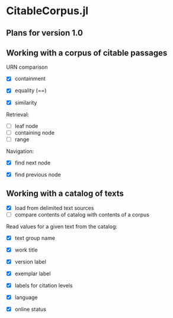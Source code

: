 # CitableCorpus.jl


## Plans for version 1.0

## Working with a corpus of citable passages


URN comparison

- [x] containment
- [x] equality (==)
- [x] similarity


Retrieval:

- [ ] leaf node
- [ ] containing node
- [ ] range

Navigation:

- [x] find next node
- [x] find previous node


## Working with a catalog of texts

- [x] load from delimited text sources
- [ ] compare contents of catalog with contents of a corpus

Read values for a given text from the catalog:

- [x] text group name
- [x] work title
- [x] version label
- [x] exemplar label
- [x] labels for citation levels
- [x] language
- [x] online status

